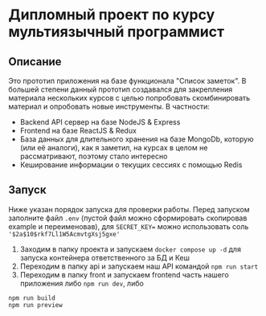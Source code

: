 # Дипломный проект по курсу мультиязычный программист

## Описание

Это прототип приложения на базе функционала "Список заметок". В большей степени данный прототип создавался для закрепления материала нескольких курсов с целью попробовать скомбинировать материал и опробовать новые инструменты. В частности:
* Backend API сервер на базе NodeJS & Express
* Frontend на базе ReactJS & Redux
* База данных для длительного хранения на базе MongoDb, которую (или её аналоги), как я заметил, на курсах в целом не рассматривают, поэтому стало интересно
* Кеширование информации о текущих сессиях с помощью Redis


## Запуск

Ниже указан порядок запуска для проверки работы. Перед запуском заполните файл `.env` (пустой файл можно сформировать скопировав example и переименовав), для `SECRET_KEY=` можно использовать соль `'$2a$10$rkf7Ll1W5AcmvtgXsj5gxe'`

1. Заходим в папку проекта и запускаем `docker compose up -d` для запуска контейнера ответственного за БД и Кеш
2. Переходим в папку api и запускаем наш API командой `npm run start`
3. Переходим в папку front и запускаем frontend часть нашего приложения либо `npm run dev`, либо
```
npm run build
npm run preview
```